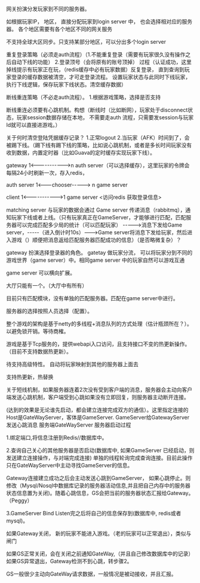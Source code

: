 网关扮演分发玩家到不同的服务器。

如根据玩家IP， 地区， 直接分配玩家到login server 中， 也会选择相对应的服务器。 各个地区需要有各个地区不同的网关服务

不支持全球大区同步。只支持某部分地区，可以分出多个login server

重复登录策略（必须走auth流程）（1.不能重复登录（需要有玩家很久没有操作之后自动下线的功能） 2.登录顶号（会将原有的账号顶掉） 过程（认证成功，这里掉线提示有玩家正在玩，（redis缓存中必有玩家数据）反复登录，
直到查询到玩家登录的缓存数据被清空，才可走登录流程。 设置玩家状态与此同时下线玩家，执行下线逻辑，保存玩家下线状态。清空缓存数据）

断线重连策略（不必走auth流程）。 1.根据游戏策略，选择是否支持

断线重连必须要有心跳机制。构想（断线时（比如断网），玩家处于disconnect状态，玩家session数据存储在本地， 不需要走auth 流程，只需要发session与玩家Id就可以直接进游戏。）

关于何时清空登陆凭据缓存记录？
1.正常logout
2.当玩家（AFK）时间到了，会被踢下线。（踢下线有踢下线的策略，比如说心跳机制，或者是多长时间玩家没有收到数据，内置定时器（比如Guava的定时缓存实现玩家下线）。

gateway 1<----------->n auth server（可以选择缓存），这里玩家的令牌会每隔24小时刷新一次，存入redis，

auth server 1<---chooser----->  n game server

client 1<----------->1 game server <访问redis 获取登录信息>

matching server 与玩家的数据会通过 Game server 传递消息（rabbitmq），通知玩家下线或者上线。（只有玩家真正在GameServer，才能够进行匹配，匹配服务器可以完成匹配多少局的统计（可以匹配玩家）
----->消息下发给Game server，-----（进入倒计时10s）--->Game server将消息下发给玩家，然后进入游戏（）顺便把消息返给匹配服务器匹配成功的信息）（是否略微复杂）？

gateway 扮演选择登录器的角色。 gatetay 做玩家分流， 可以将玩家分到不同的游戏世界（game server）中。相同game server 中的玩家自然可以游戏互通

game server 可以横向扩展。

大厅只能有一个。（大厅中有所有）

目前只有匹配模块，没有单独的匹配服务器。匹配在game server中进行。


服务器的选择按照人员选择（配置）。

整个游戏的架构是基于netty的多线程+消息队列的方式处理（估计瓶颈所在？）。以避免锁开销。等待商榷。

游戏是基于Tcp服务的，提供webapi入口访问，且支持接口不变的热更新操作。（目前不支持数据热更新）。

待支持高级特性。
自动将玩家映射到其他的服务器上面去

支持热更新，热替换



关于短线机制，如果服务器连着2次没有受到客户端的消息，服务器会主动向客户端发送心跳机制，客户端受到心跳如果没有立即回复，则服务器主动断开连接。



(达到的效果是无论谁先启动，都会建立连接完成双方的通信）。这里指定连接的Host是GateWayServer，客体是GameServer. GameServer给GatewayServer发送心跳消息
服务端GateWayServer 服务器启动过程

1.绑定端口,将信息注册到Redis//数据库中。

2.查询自己关心的其他服务器是否启动(数据库中, 如果GameServer 已经启动，则发送建立连接操作，与对端完成连接) 单独的线程轮询完成查询连接。目前此操作只在GateWayServer中主动寻找GameServer的信息。

Gateway连接建立成功之后会主动发送心跳到GameServer， 如果心跳停止。则修改（Mysql/Nosql中数据库记录的服务器活动信息,并且把自己内存中的服务器状态信息置为关闭)。随着心跳信息，GS会把当前的服务器状态汇报给Gateway。（Peggy）

3.GameServer Bind Listen完之后将自己的信息保存到(数据库中, redis或者mysql)。

如果Gateway关闭， 新的玩家不能进入游戏。（老的玩家可以正常退出），类似与闸门


如果GS正常关闭，会在关闭之前通知GateWay,（并且自己修改数据库中的记录） 如果GS异常退出，Gateway检测不到心跳，转步骤2。


GS一般很少主动向GateWay请求数据，一般情况是被动接收，并且汇报。


